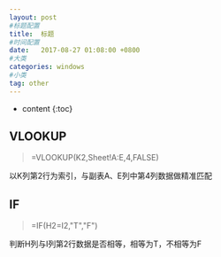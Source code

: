 ```yaml
---
layout: post
#标题配置
title:  标题
#时间配置
date:   2017-08-27 01:08:00 +0800
#大类
categories: windows
#小类
tag: other
---
```


* content
{:toc}


## VLOOKUP
> =VLOOKUP(K2,Sheet!A:E,4,FALSE)

以K列第2行为索引，与副表A、E列中第4列数据做精准匹配

## IF
> =IF(H2=I2,"T","F")

判断H列与I列第2行数据是否相等，相等为T，不相等为F